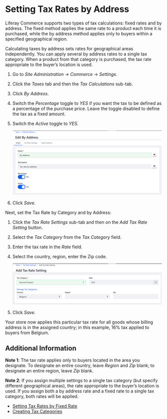 # Setting Tax Rates by Address

Liferay Commerce supports two types of tax calculations: fixed rates and by address. The fixed method applies the same rate to a product each time it is purchased, while the by address method applies only to buyers within a specified geographical region.

Calculating taxes by address sets rates for geographical areas independently. You can apply several by address rates to a single tax category. When a product from that category is purchased, the tax rate appropriate to the buyer’s location is used.

1. Go to _Site Administration_ → _Commerce_ → _Settings_.
1. Click the _Taxes_ tab and then the _Tax Calculations_ sub-tab.
1. Click _By Address_.
1. Switch the _Percentage_ toggle to _YES_ if you want the tax to be defined as a percentage of the purchase price. Leave the toggle disabled to define the tax as a fixed amount.
1. Switch the _Active_ toggle to _YES_.

    ![Enabling tax rates by address](./setting-tax-rate-by-address/images/01.png)

1. Click _Save_.

Next, set the Tax Rate by Category and by Address:

1. Click the _Tax Rate Settings_ sub-tab and then on the _Add Tax Rate Setting_ button.
1. Select the _Tax Category_ from the _Tax Category_ field.
1. Enter the tax rate in the _Rate_ field.
1. Select the country, region, enter the Zip code.

    ![Configuring tax rate settings](./setting-tax-rate-by-address/images/02.png)

1. Click _Save_.

Your store now applies this particular tax rate for all goods whose billing address is in the assigned country; in this example, 16% tax applied to buyers from Belgium.

## Additional Information

**Note 1**: The tax rate applies only to buyers located in the area you designate. To designate an entire country, leave _Region_ and _Zip_ blank; to designate an entire region, leave _Zip_ blank.

**Note 2**: If you assign multiple settings to a single tax category (but specify different geographical areas), the rate appropriate to the buyer’s location is used. If you assign both a by address rate and a fixed rate to a single tax category, both rates will be applied.

* [Setting Tax Rates by Fixed Rate](../setting-tax-rate-by-fixed-rate/README.md)
* [Creating Tax Categories](../operations/creating-tax-categories.md)
